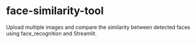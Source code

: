 # face-similarity-tool
Upload multiple images and compare the similarity between detected faces using face_recognition and Streamlit.
